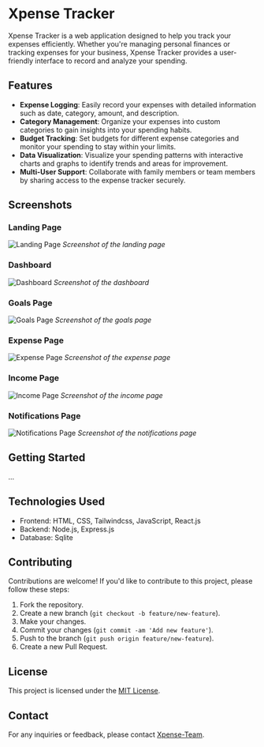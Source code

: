 # Xpense Tracker

Xpense Tracker is a web application designed to help you track your expenses efficiently. Whether you're managing personal finances or tracking expenses for your business, Xpense Tracker provides a user-friendly interface to record and analyze your spending.

## Features

- **Expense Logging**: Easily record your expenses with detailed information such as date, category, amount, and description.
- **Category Management**: Organize your expenses into custom categories to gain insights into your spending habits.
- **Budget Tracking**: Set budgets for different expense categories and monitor your spending to stay within your limits.
- **Data Visualization**: Visualize your spending patterns with interactive charts and graphs to identify trends and areas for improvement.
- **Multi-User Support**: Collaborate with family members or team members by sharing access to the expense tracker securely.

## Screenshots

### Landing Page
![Landing Page](https://github.com/SherMuhammadgithub/xpense-tracker-app/blob/master/Frontend/client/src/assets/Images/Screenshot%202024-05-13%20201756.png?raw=true)
*Screenshot of the landing page*

### Dashboard
![Dashboard](https://github.com/SherMuhammadgithub/xpense-tracker-app/blob/master/Frontend/client/src/assets/Images/Screenshot%202024-05-13%20202122.png?raw=true)
*Screenshot of the dashboard*

### Goals Page
![Goals Page](https://github.com/SherMuhammadgithub/xpense-tracker-app/blob/master/Frontend/client/src/assets/Images/Screenshot%202024-05-13%20202148.png?raw=true)
*Screenshot of the goals page*

### Expense Page
![Expense Page](https://github.com/SherMuhammadgithub/xpense-tracker-app/blob/master/Frontend/client/src/assets/Images/Screenshot%202024-05-13%20202209.png?raw=true)
*Screenshot of the expense page*

### Income Page
![Income Page](https://github.com/SherMuhammadgithub/xpense-tracker-app/blob/master/Frontend/client/src/assets/Images/Screenshot%202024-05-13%20202232.png?raw=true)
*Screenshot of the income page*

### Notifications Page
![Notifications Page](https://github.com/SherMuhammadgithub/xpense-tracker-app/blob/master/Frontend/client/src/assets/Images/Screenshot%202024-05-13%20202443.png?raw=true)
*Screenshot of the notifications page*

## Getting Started

...

## Technologies Used

- Frontend: HTML, CSS, Tailwindcss, JavaScript, React.js
- Backend: Node.js, Express.js
- Database: Sqlite 

## Contributing

Contributions are welcome! If you'd like to contribute to this project, please follow these steps:

1. Fork the repository.
2. Create a new branch (`git checkout -b feature/new-feature`).
3. Make your changes.
4. Commit your changes (`git commit -am 'Add new feature'`).
5. Push to the branch (`git push origin feature/new-feature`).
6. Create a new Pull Request.

## License

This project is licensed under the [MIT License](LICENSE).

## Contact

For any inquiries or feedback, please contact [Xpense-Team](mailto:buttahmed2004@gmail.com).
